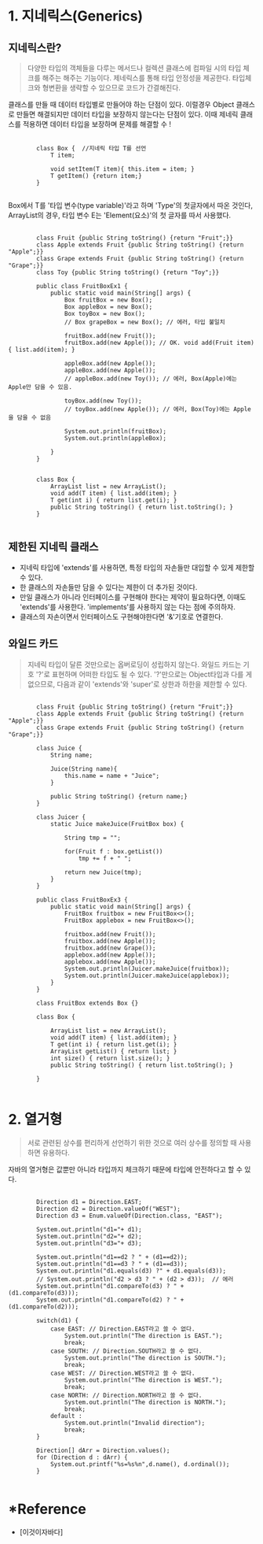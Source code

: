 # 1. 지네릭스(Generics)
## 지네릭스란?
> 다양한 타입의 객체들을 다루는 메서드나 컬렉션 클래스에 컴파일 시의 타입 체크를 해주는 해주는 기능이다.
> 제네릭스를 통해 타입 안정성을 제공한다. 타입체크와 형변환을 생략할 수 있으므로 코드가 간결해진다.

클래스를 만들 때 데이터 타입별로 만들어야 하는 단점이 있다. 이럴경우 Object 클래스로 만들면 해결되지만 데이터 타입을 보장하지 않는다는 단점이 있다.
이때 제네릭 클래스를 적용하면 데이터 타입을 보장하며 문제를 해결할 수 !

<pre>
	<code>
		class Box<T> {	//지네릭 타입 T를 선언
			T item;
			
			void setItem(T item){ this.item = item; }
			T getItem() {return item;}
		}
	</code>
</pre>

Box<T>에서 T를 '타입 변수(type variable)'라고 하며 'Type'의 첫글자에서 따온 것인다, ArrayList<E>의 경우, 타입 변수 E는 'Element(요소)'의 첫 글자를 따서 사용했다.
<pre>
	<code>
		class Fruit {public String toString() {return "Fruit";}}
		class Apple extends Fruit {public String toString() {return "Apple";}}
		class Grape extends Fruit {public String toString() {return "Grape";}}
		class Toy {public String toString() {return "Toy";}}
		
		public class FruitBoxEx1 {
			public static void main(String[] args) {
				Box<Fruit> fruitBox = new Box<Fruit>();
				Box<Apple> appleBox = new Box<Apple>();
				Box<Toy> toyBox = new Box<Toy>();
				// Box<Grape> grapeBox = new Box<Apple>(); // 에러, 타입 불일치
				
				fruitBox.add(new Fruit());
				fruitBox.add(new Apple()); // OK. void add(Fruit item) { list.add(item); }
				
				appleBox.add(new Apple());
				appleBox.add(new Apple());
				// appleBox.add(new Toy()); // 에러, Box(Apple)에는 Apple만 담을 수 있음.
				
				toyBox.add(new Toy());
				// toyBox.add(new Apple()); // 에러, Box(Toy)에는 Apple을 담을 수 없음
				
				System.out.println(fruitBox);
				System.out.println(appleBox);
				
			}
		}
		
		
		class Box<T> {
			ArrayList<T> list = new ArrayList<T>();
			void add(T item) { list.add(item); }
			T get(int i) { return list.get(i); }
			public String toString() { return list.toString(); }
		}
	</code>
</pre>

## 제한된 지네릭 클래스
+ 지네릭 타입에 'extends'를 사용하면, 특정 타입의 자손들만 대입할 수 있게 제한할 수 있다.
+ 한 클래스의 자손들만 담을 수 있다는 제한이 더 추가된 것이다.
+ 만일 클래스가 아니라 인터페이스를 구현해야 한다는 제약이 필요하다면, 이때도 'extends'를 사용한다. 'implements'를 사용하지 않는 다는 점에 주의하자.
+ 클래스의 자손이면서 인터페이스도 구현해야한다면 '&'기호로 연결한다.

## 와일드 카드
> 지네릭 타입이 달른 것만으로는 옵버로딩이 성립하지 않는다.
> 와일드 카드는 기호 '?'로 표현하며 어떠한 타입도 될 수 있다.
> '?'만으로는 Object타입과 다를 게 없으므로, 다음과 같이 'extends'와 'super'로 상한과 하한을 제한할 수 있다.

<pre>
	<code>
		class Fruit {public String toString() {return "Fruit";}}
		class Apple extends Fruit {public String toString() {return "Apple";}}
		class Grape extends Fruit {public String toString() {return "Grape";}}

		class Juice {
			String name;

			Juice(String name){
				this.name = name + "Juice";
			}

			public String toString() {return name;}
		}

		class Juicer {
			static Juice makeJuice(FruitBox<? extends Fruit> box) {

				String tmp = "";

				for(Fruit f : box.getList())
					tmp += f + " ";

				return new Juice(tmp);
			}
		}

		public class FruitBoxEx3 {
			public static void main(String[] args) {
				FruitBox<Fruit> fruitbox = new FruitBox<>();
				FruitBox<Apple> applebox = new FruitBox<>();

				fruitbox.add(new Fruit());
				fruitbox.add(new Apple());
				fruitbox.add(new Grape());
				applebox.add(new Apple());
				applebox.add(new Apple());
				System.out.println(Juicer.makeJuice(fruitbox));
				System.out.println(Juicer.makeJuice(applebox));
			}
		}

		class FruitBox<T extends Fruit> extends Box<T> {}

		class Box<T> {

			ArrayList<T> list = new ArrayList<T>();
			void add(T item) { list.add(item); }
			T get(int i) { return list.get(i); }
			ArrayList<T> getList() { return list; }
			int size() { return list.size(); }
			public String toString() { return list.toString(); }

		}
	</code>
</pre>


# 2. 열거형
> 서로 관련된 상수를 편리하게 선언하기 위한 것으로 여러 상수를 정의할 때 사용하면 유용하다.

자바의 열거형은 값뿐만 아니라 타입까지 체크하기 때문에 타입에 안전하다고 할 수 있다.
<pre>
	<code>
		Direction d1 = Direction.EAST;
		Direction d2 = Direction.valueOf("WEST");
		Direction d3 = Enum.valueOf(Direction.class, "EAST");
		
		System.out.println("d1="+ d1);
		System.out.println("d2="+ d2);
		System.out.println("d3="+ d3);

		System.out.println("d1==d2 ? " + (d1==d2));
		System.out.println("d1==d3 ? " + (d1==d3));
		System.out.println("d1.equals(d3) ?" + d1.equals(d3));
		// System.out.println("d2 > d3 ? " + (d2 > d3));  // 에러
		System.out.println("d1.compareTo(d3) ? " + (d1.compareTo(d3)));
		System.out.println("d1.compareTo(d2) ? " + (d1.compareTo(d2)));
		
		switch(d1) {
			case EAST: // Direction.EAST라고 쓸 수 없다.
				System.out.println("The direction is EAST.");
				break;
			case SOUTH: // Direction.SOUTH라고 쓸 수 없다.
				System.out.println("The direction is SOUTH.");
				break;
			case WEST: // Direction.WEST라고 쓸 수 없다.
				System.out.println("The direction is WEST.");
				break;
			case NORTH: // Direction.NORTH라고 쓸 수 없다.
				System.out.println("The direction is NORTH.");
				break;
			default :
				System.out.println("Invalid direction");
				break;
		}
		
		Direction[] dArr = Direction.values();
		for (Direction d : dArr) {
			System.out.printf("%s=%s%n",d.name(), d.ordinal());
		}
	</code>
</pre>


# *Reference
+ [이것이자바다]


